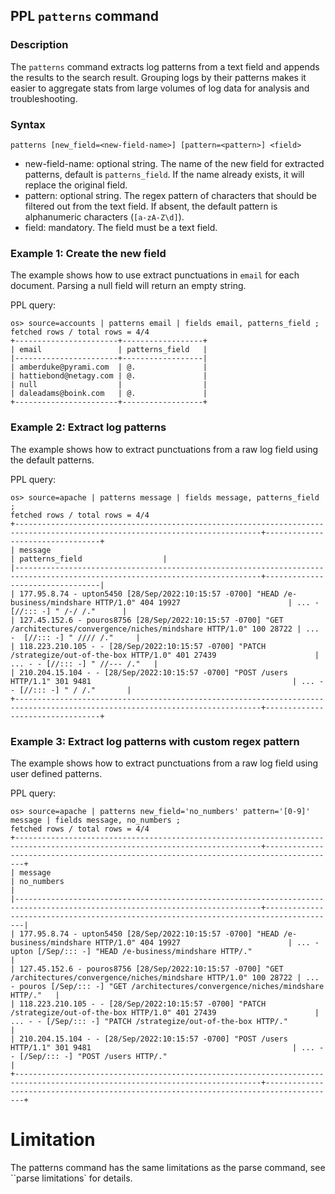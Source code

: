 ## PPL `patterns` command 

### Description
 The ``patterns`` command extracts log patterns from a text field and appends the results to the search result. Grouping logs by their patterns makes it easier to aggregate stats from large volumes of log data for analysis and troubleshooting.


### Syntax

`patterns [new_field=<new-field-name>] [pattern=<pattern>] <field>`

* new-field-name: optional string. The name of the new field for extracted patterns, default is ``patterns_field``. If the name already exists, it will replace the original field.
* pattern: optional string. The regex pattern of characters that should be filtered out from the text field. If absent, the default pattern is alphanumeric characters (``[a-zA-Z\d]``).
* field: mandatory. The field must be a text field.

### Example 1: Create the new field

The example shows how to use extract punctuations in ``email`` for each document. Parsing a null field will return an empty string.

PPL query:

    os> source=accounts | patterns email | fields email, patterns_field ;
    fetched rows / total rows = 4/4
    +-----------------------+------------------+
    | email                 | patterns_field   |
    |-----------------------+------------------|
    | amberduke@pyrami.com  | @.               |
    | hattiebond@netagy.com | @.               |
    | null                  |                  |
    | daleadams@boink.com   | @.               |
    +-----------------------+------------------+

### Example 2: Extract log patterns

The example shows how to extract punctuations from a raw log field using the default patterns.

PPL query:

    os> source=apache | patterns message | fields message, patterns_field ;
    fetched rows / total rows = 4/4
    +-----------------------------------------------------------------------------------------------------------------------------+---------------------------------+
    | message                                                                                                                     | patterns_field                  |
    |-----------------------------------------------------------------------------------------------------------------------------+---------------------------------|
    | 177.95.8.74 - upton5450 [28/Sep/2022:10:15:57 -0700] "HEAD /e-business/mindshare HTTP/1.0" 404 19927                        | ... -  [//::: -] " /-/ /."      |
    | 127.45.152.6 - pouros8756 [28/Sep/2022:10:15:57 -0700] "GET /architectures/convergence/niches/mindshare HTTP/1.0" 100 28722 | ... -  [//::: -] " //// /."     |
    | 118.223.210.105 - - [28/Sep/2022:10:15:57 -0700] "PATCH /strategize/out-of-the-box HTTP/1.0" 401 27439                      | ... - - [//::: -] " //--- /."   |
    | 210.204.15.104 - - [28/Sep/2022:10:15:57 -0700] "POST /users HTTP/1.1" 301 9481                                             | ... - - [//::: -] " / /."       |
    +-----------------------------------------------------------------------------------------------------------------------------+---------------------------------+

### Example 3: Extract log patterns with custom regex pattern

The example shows how to extract punctuations from a raw log field using user defined patterns.

PPL query:

    os> source=apache | patterns new_field='no_numbers' pattern='[0-9]' message | fields message, no_numbers ;
    fetched rows / total rows = 4/4
    +-----------------------------------------------------------------------------------------------------------------------------+--------------------------------------------------------------------------------------+
    | message                                                                                                                     | no_numbers                                                                           |
    |-----------------------------------------------------------------------------------------------------------------------------+--------------------------------------------------------------------------------------|
    | 177.95.8.74 - upton5450 [28/Sep/2022:10:15:57 -0700] "HEAD /e-business/mindshare HTTP/1.0" 404 19927                        | ... - upton [/Sep/::: -] "HEAD /e-business/mindshare HTTP/."                         |
    | 127.45.152.6 - pouros8756 [28/Sep/2022:10:15:57 -0700] "GET /architectures/convergence/niches/mindshare HTTP/1.0" 100 28722 | ... - pouros [/Sep/::: -] "GET /architectures/convergence/niches/mindshare HTTP/."   |
    | 118.223.210.105 - - [28/Sep/2022:10:15:57 -0700] "PATCH /strategize/out-of-the-box HTTP/1.0" 401 27439                      | ... - - [/Sep/::: -] "PATCH /strategize/out-of-the-box HTTP/."                       |
    | 210.204.15.104 - - [28/Sep/2022:10:15:57 -0700] "POST /users HTTP/1.1" 301 9481                                             | ... - - [/Sep/::: -] "POST /users HTTP/."                                            |
    +-----------------------------------------------------------------------------------------------------------------------------+--------------------------------------------------------------------------------------+

Limitation
==========

The patterns command has the same limitations as the parse command, see ``parse limitations` for details.
